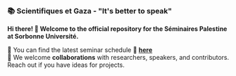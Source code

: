 ### 📚 Scientifiques et Gaza - "It's better to speak" 

**Hi there! 👋 Welcome to the official repository for the Séminaires Palestine at Sorbonne Université.**  

📌 You can find the latest seminar schedule 🔗 **[here](https://scientifiquesgaza.github.io/seminaires.html)**  
🤝 We welcome **collaborations** with researchers, speakers, and contributors. Reach out if you have ideas for projects.

